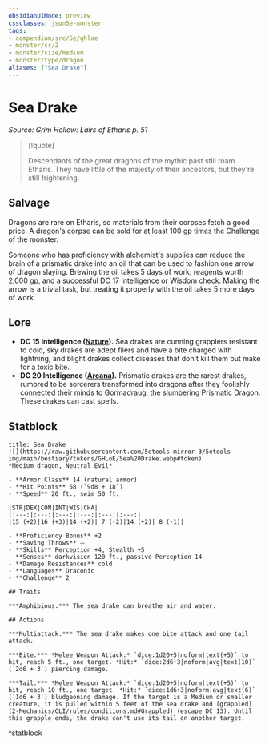 ```yaml
---
obsidianUIMode: preview
cssclasses: json5e-monster
tags:
- compendium/src/5e/ghloe
- monster/cr/2
- monster/size/medium
- monster/type/dragon
aliases: ["Sea Drake"]
---
```

# Sea Drake
*Source: Grim Hollow: Lairs of Etharis p. 51*  

> [!quote]  
> 
> Descendants of the great dragons of the mythic past still roam Etharis. They have little of the majesty of their ancestors, but they're still frightening.

## Salvage

Dragons are rare on Etharis, so materials from their corpses fetch a good price. A dragon's corpse can be sold for at least 100 gp times the Challenge of the monster.

Someone who has proficiency with alchemist's supplies can reduce the brain of a prismatic drake into an oil that can be used to fashion one arrow of dragon slaying. Brewing the oil takes 5 days of work, reagents worth 2,000 gp, and a successful DC 17 Intelligence or Wisdom check. Making the arrow is a trivial task, but treating it properly with the oil takes 5 more days of work.

## Lore

- **DC 15 Intelligence ([Nature](2-Mechanics/CLI/rules/skills.md#Nature)).** Sea drakes are cunning grapplers resistant to cold, sky drakes are adept fliers and have a bite charged with lightning, and blight drakes collect diseases that don't kill them but make for a toxic bite.  
- **DC 20 Intelligence ([Arcana](2-Mechanics/CLI/rules/skills.md#Arcana)).** Prismatic drakes are the rarest drakes, rumored to be sorcerers transformed into dragons after they foolishly connected their minds to Gormadraug, the slumbering Prismatic Dragon. These drakes can cast spells.  

## Statblock

```ad-statblock
title: Sea Drake
![](https://raw.githubusercontent.com/5etools-mirror-3/5etools-img/main/bestiary/tokens/GHLoE/Sea%20Drake.webp#token)
*Medium dragon, Neutral Evil*

- **Armor Class** 14 (natural armor)
- **Hit Points** 58 (`9d8 + 18`)
- **Speed** 20 ft., swim 50 ft.

|STR|DEX|CON|INT|WIS|CHA|
|:---:|:---:|:---:|:---:|:---:|:---:|
|15 (+2)|16 (+3)|14 (+2)| 7 (-2)|14 (+2)| 8 (-1)|

- **Proficiency Bonus** +2
- **Saving Throws** ⏤
- **Skills** Perception +4, Stealth +5
- **Senses** darkvision 120 ft., passive Perception 14
- **Damage Resistances** cold
- **Languages** Draconic
- **Challenge** 2

## Traits

***Amphibious.*** The sea drake can breathe air and water.

## Actions

***Multiattack.*** The sea drake makes one bite attack and one tail attack.

***Bite.*** *Melee Weapon Attack:* `dice:1d20+5|noform|text(+5)` to hit, reach 5 ft., one target. *Hit:* `dice:2d6+3|noform|avg|text(10)` (`2d6 + 3`) piercing damage.

***Tail.*** *Melee Weapon Attack:* `dice:1d20+5|noform|text(+5)` to hit, reach 10 ft., one target. *Hit:* `dice:1d6+3|noform|avg|text(6)` (`1d6 + 3`) bludgeoning damage. If the target is a Medium or smaller creature, it is pulled within 5 feet of the sea drake and [grappled](2-Mechanics/CLI/rules/conditions.md#Grappled) (escape DC 13). Until this grapple ends, the drake can't use its tail on another target.
```
^statblock